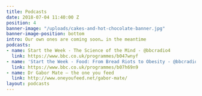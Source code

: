 ```yaml
---
title: Podcasts
date: 2018-07-04 11:40:00 Z
position: 4
banner-image: "/uploads/cakes-and-hot-chocolate-banner.jpg"
banner-image-position: bottom
intro: Our own ones are coming soon… in the meantime
podcasts:
- name: Start the Week - The Science of the Mind - @bbcradio4
  link: https://www.bbc.co.uk/programmes/b047wnyf
- name: 'Start the Week - Food: From Bread Riots to Obesity - @bbcradio4'
  link: https://www.bbc.co.uk/programmes/b07h69n9
- name: Dr Gabor Mate – the one you feed
  link: http://www.oneyoufeed.net/gabor-mate/
layout: podcasts
---
```



